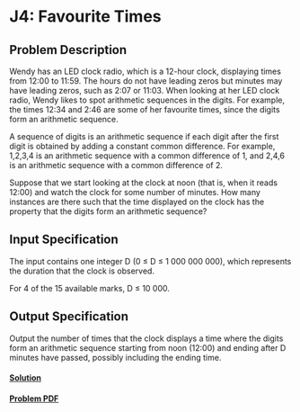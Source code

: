 # J4: Favourite Times

## Problem Description
Wendy has an LED clock radio, which is a 12-hour clock, displaying times from 12:00 to 11:59.
The hours do not have leading zeros but minutes may have leading zeros, such as 2:07 or 11:03.
When looking at her LED clock radio, Wendy likes to spot arithmetic sequences in the digits. For
example, the times 12:34 and 2:46 are some of her favourite times, since the digits form an
arithmetic sequence.

A sequence of digits is an arithmetic sequence if each digit after the first digit is obtained by adding
a constant common difference. For example, 1,2,3,4 is an arithmetic sequence with a common
difference of 1, and 2,4,6 is an arithmetic sequence with a common difference of 2.

Suppose that we start looking at the clock at noon (that is, when it reads 12:00) and watch the
clock for some number of minutes. How many instances are there such that the time displayed on
the clock has the property that the digits form an arithmetic sequence?

## Input Specification
The input contains one integer D (0 ≤ D ≤ 1 000 000 000), which represents the duration that the
clock is observed.

For 4 of the 15 available marks, D ≤ 10 000.

## Output Specification
Output the number of times that the clock displays a time where the digits form an arithmetic
sequence starting from noon (12:00) and ending after D minutes have passed, possibly including
the ending time.

#### [Solution](./main.py)
#### [Problem PDF](https://cemc.uwaterloo.ca/contests/computing/2017/stage%201/juniorEF.pdf)